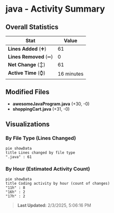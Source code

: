 # java - Activity Summary 

## Overall Statistics

| Stat                   | Value                                                             |
| ---------------------- | ----------------------------------------------------------------- |
| **Lines Added** (➕)   | 61                                          |
| **Lines Removed** (➖) | 0                                        |
| **Net Change** (↕)    | 61                |
| **Active Time** (⌚)   | 16 minutes |


## Modified Files
- **awesomeJavaProgram.java** (+30, -0)
- **shoppingCart.java** (+31, -0)

## Visualizations

### By File Type (Lines Changed)

```mermaid
pie showData
title Lines changed by file type
".java" : 61
```

### By Hour (Estimated Activity Count)

```mermaid
pie showData
title Coding activity by hour (count of changes)
"11h" : 8
"16h" : 2
"17h" : 2
```


> **Last Updated:** 2/3/2025, 5:06:16 PM
